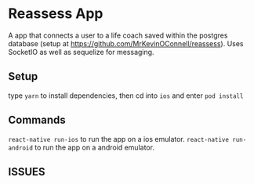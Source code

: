 # Reassess App
A app that connects a user to a life coach saved within the postgres database (setup at https://github.com/MrKevinOConnell/reassess). Uses SocketIO as well as sequelize for messaging.

## Setup
type `yarn` to install dependencies, then cd into `ios` and enter `pod install`
## Commands
`react-native run-ios` to run the app on a ios emulator.
`react-native run-android` to run the app on a android emulator.
## ISSUES
